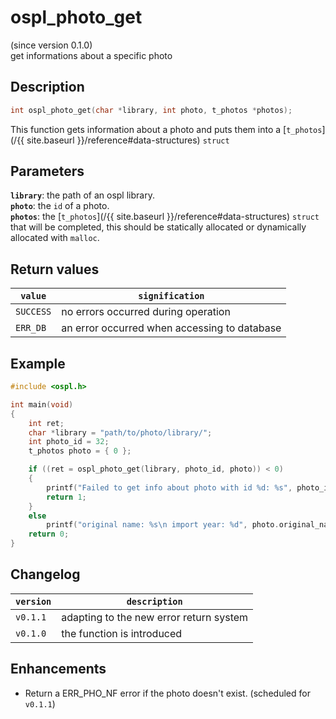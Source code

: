# ospl_photo_get
(since version 0.1.0)  
get informations about a specific photo



## Description

```c
int ospl_photo_get(char *library, int photo, t_photos *photos);
```
This function gets information about a photo and puts them into a [`t_photos`](/{{ site.baseurl }}/reference#data-structures) `struct`



## Parameters
**`library`**: the path of an ospl library.  
**`photo`**: the `id` of a photo.  
**`photos`**: the [`t_photos`](/{{ site.baseurl }}/reference#data-structures) `struct` that will be completed, this should be statically allocated or dynamically allocated with `malloc`. 


## Return values

| `value`   | `signification`                              |
| --------- | -------------------------------------------- |
| `SUCCESS` | no errors occurred during operation          |
| `ERR_DB`  | an error occurred when accessing to database |


## Example

```c
#include <ospl.h>

int main(void)
{
	int ret;
	char *library = "path/to/photo/library/";
	int photo_id = 32;
	t_photos photo = { 0 };

	if ((ret = ospl_photo_get(library, photo_id, photo)) < 0)
	{
		printf("Failed to get info about photo with id %d: %s", photo_id, ospl_enum_error(ret));
		return 1;
	}
	else
		printf("original name: %s\n import year: %d", photo.original_name, photo.import_year);
	return 0;
}
```


## Changelog

| `version` | `description`                           |
| --------- | --------------------------------------- |
| `v0.1.1`  | adapting to the new error return system |
| `v0.1.0`  | the function is introduced              |


## Enhancements

- Return a ERR_PHO_NF error if the photo doesn't exist. (scheduled for `v0.1.1`)
